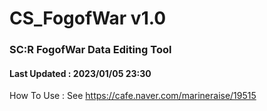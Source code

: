 # CS_FogofWar v1.0
### SC:R FogofWar Data Editing Tool 
#### Last Updated : 2023/01/05 23:30
How To Use : See https://cafe.naver.com/marineraise/19515
